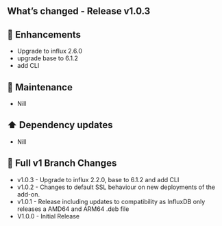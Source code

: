 ## What’s changed - Release v1.0.3

## 🚀 Enhancements

- Upgrade to influx 2.6.0
- upgrade base to 6.1.2
- add CLI

## 🧰 Maintenance

- Nill

## ⬆️ Dependency updates

- Nill

## 📖 Full v1 Branch Changes

- v1.0.3 - Upgrade to influx 2.2.0, base to 6.1.2 and add CLI
- v1.0.2 - Changes to default SSL behaviour on new deployments of the add-on.
- v1.0.1 - Release including updates to compatibility as InfluxDB only releases a AMD64 and ARM64 .deb file
- V1.0.0 - Initial Release

